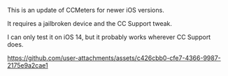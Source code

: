 This is an update of CCMeters for newer iOS versions.

It requires a jailbroken device and the CC Support tweak.

I can only test it on iOS 14, but it probably works wherever CC Support does.


https://github.com/user-attachments/assets/c426cbb0-cfe7-4366-9987-2175e9a2cae1

